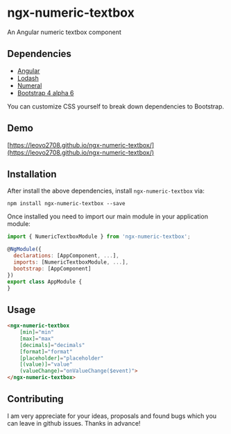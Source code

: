 # ngx-numeric-textbox

An Angular numeric textbox component

## Dependencies

* [Angular](https://angular.io)
* [Lodash](https://lodash.com)
* [Numeral](http://numeraljs.com)
* [Bootstrap 4 alpha 6](https://v4-alpha.getbootstrap.com)

You can customize CSS yourself to break down dependencies to Bootstrap.

## Demo

[https://leovo2708.github.io/ngx-numeric-textbox/](https://leovo2708.github.io/ngx-numeric-textbox/)

## Installation

After install the above dependencies, install `ngx-numeric-textbox` via:
```shell
npm install ngx-numeric-textbox --save
```
Once installed you need to import our main module in your application module:
```js
import { NumericTextboxModule } from 'ngx-numeric-textbox';

@NgModule({
  declarations: [AppComponent, ...],
  imports: [NumericTextboxModule, ...],  
  bootstrap: [AppComponent]
})
export class AppModule {
}
```

## Usage

```html
<ngx-numeric-textbox
    [min]="min"
    [max]="max"
    [decimals]="decimals"
    [format]="format"
    [placeholder]="placeholder"
    [(value)]="value"
    (valueChange)="onValueChange($event)">
</ngx-numeric-textbox>
```

## Contributing

I am very appreciate for your ideas, proposals and found bugs which you can leave in github issues. Thanks in advance!